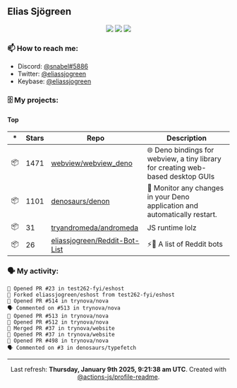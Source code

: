 ## Elias Sjögreen

<p align="center">
  <img src="https://img.shields.io/badge/🎂-dec. 2003-success" />
  <img src="https://img.shields.io/badge/🌎-Stockholm-informational" />
  <img src="https://img.shields.io/badge/👦-He/Him-informational" />
</p>

### 📫 How to reach me:

- Discord: [@snabel#5886](https://discord.com/users/267978757799673866)
- Twitter: [@eliassjogreen](https://twitter.com/eliassjogreen)
- Keybase: [@eliassjogreen](https://keybase.io/eliassjogreen)

### 🗄 My projects:

#### Top
|*|Stars|Repo|Description|
|---|---|---|---|
| 📦 | 1471 | [webview/webview_deno](https://github.com/webview/webview_deno) | 🌐 Deno bindings for webview, a tiny library for creating web-based desktop GUIs |
| 📦 | 1101 | [denosaurs/denon](https://github.com/denosaurs/denon) | 👀 Monitor any changes in your Deno application and automatically restart. |
| 📦 | 31 | [tryandromeda/andromeda](https://github.com/tryandromeda/andromeda) | JS runtime lolz |
| 📦 | 26 | [eliassjogreen/Reddit-Bot-List](https://github.com/eliassjogreen/Reddit-Bot-List) | ⚡️🤖 A list of Reddit bots |

### 🗣 My activity:

```
💪 Opened PR #23 in test262-fyi/eshost
🍴 Forked eliassjogreen/eshost from test262-fyi/eshost
💪 Opened PR #514 in trynova/nova
🗣 Commented on #513 in trynova/nova
💪 Opened PR #513 in trynova/nova
💪 Opened PR #512 in trynova/nova
🎉 Merged PR #37 in trynova/website
💪 Opened PR #37 in trynova/website
💪 Opened PR #498 in trynova/nova
🗣 Commented on #3 in denosaurs/typefetch
```

------------
<p align="center">Last refresh: <b>Thursday, January 9th 2025, 9:21:38 am UTC</b>. Created with <a href=https://github.com/marketplace/actions/profile-readme>@actions-js/profile-readme</a>.</p>
